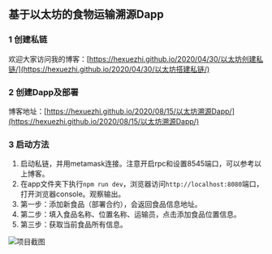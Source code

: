 ## 基于以太坊的食物运输溯源Dapp

### 1 创建私链

欢迎大家访问我的博客：[https://hexuezhi.github.io/2020/04/30/以太坊创建私链/](https://hexuezhi.github.io/2020/04/30/以太坊搭建私链/)

### 2 创建Dapp及部署

博客地址：[https://hexuezhi.github.io/2020/08/15/以太坊溯源Dapp/](https://hexuezhi.github.io/2020/08/15/以太坊溯源Dapp/)

### 3 启动方法

1. 启动私链，并用metamask连接。注意开启rpc和设置8545端口，可以参考以上博客。
2. 在app文件夹下执行`npm run dev`，浏览器访问`http://localhost:8080`端口，打开浏览器console。观察输出。
3. 第一步：添加新食品（部署合约），会返回食品信息地址。
4. 第二步：填入食品名称、位置名称、运输员，点击添加食品位置信息。
5. 第三步：获取当前食品所有信息。

![项目截图](https://i.loli.net/2020/08/18/psWv8PqX1HIAjJ6.png)
